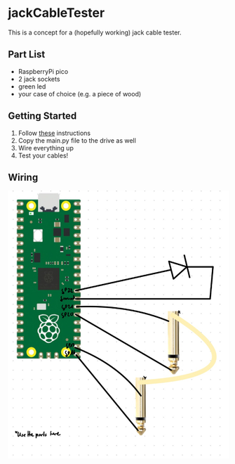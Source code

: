 # jackCableTester

This is a concept for a (hopefully working) jack cable tester.

## Part List

- RaspberryPi pico
- 2 jack sockets
- green led
- your case of choice (e.g. a piece of wood)

## Getting Started

1. Follow [these](https://micropython.org/download/rp2-pico/) instructions
2. Copy the main.py file to the drive as well
3. Wire everything up
4. Test your cables!

## Wiring

![diagram](CB80BD10-FB03-4FBF-AE48-21B1911B9C2A.jpeg)
